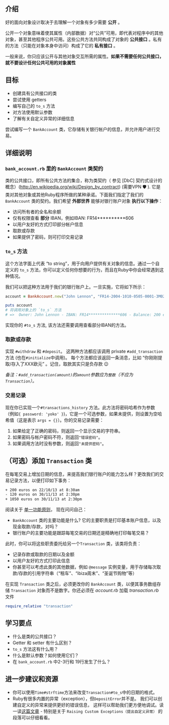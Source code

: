 ## 介绍

好的面向对象设计取决于去理解一个对象有多少需要 **公开** 。

公开一个对象意味着使其属性（内部数据）对“公共”可用，即代表对程序中的其他对象，甚至其他程序公共可用。这些公共方法共同构成了对象的 **公共接口** 。私有的方法（只能在对象本身中访问）构成了它的 **私有接口** 。

一般来说，你只应该公开与其他对象交互所需的属性。**如果不需要任何公共接口，就不要设计任何公共可用的对象属性**

## 目标

- 创建具有公共接口的类
- 尝试使用 getters
- 编写自己的 `to_s` 方法
- 对方法使用默认参数
- 了解有关自定义异常的详细信息

尝试编写一个 `BankAccount` 类，它存储有关银行帐户的信息，并允许用户进行交易。

## 详细说明

### `bank_account.rb` 里的 `BankAccount` 类契约

类的公共接口，即所有公共方法的集合，称为类契约（ 参见 [DbC] 契约式设计的概念）(http://en.wikipedia.org/wiki/Design_by_contract) (需要VPN 🛡 ). 它是类对其他对象或其他Ruby程序所做的某种承诺。下面我们指定了我们的 `BankAccount` 类的契约。我们希望 **外部世界** 能够对银行账户对象 **执行以下操作**：

* 访问所有者的全名和余额
* 仅有权限查看 **部分** IBAN，例如IBAN: FR14**********606
* 以用户友好的方式打印部分帐户信息
* 取款或存款
* 如果提供了密码，则可打印交易记录

### `to_s` 方法


这个方法字面上代表 “to string”，用于向用户提供有关对象的信息。通过一个自定义的 `to_s` 方法，你可以定义任何你想要的行为，而且在Ruby中你会经常遇到这种情况。

我们可以把这种方法用于我们的银行账户上。一旦实施，它将如下所示：

```ruby
account = BankAccount.new("John Lennon", "FR14-2004-1010-0505-0001-3M02-606", 200, "yoko")

puts account
# 将调用对象上的 `to_s` 方法
# =>  Owner: John Lennon - IBAN: FR14**************606 - Balance: 200 euros
```

实现你的 `#to_s` 方法, 该方法还需要调用查看部分IBAN的方法。

### 取款或存款

实现 `#withdraw` 和 `#deposit`。 这两种方法都应该调用 private  `#add_transaction` 方法 (也在`#initialize`中调用)。 每个方法都应该返回一条消息，比如 “你刚刚提取/存入了XXX欧元” 。记住，取款其实只是负存款 😉

_备注：`#add_transaction(amount)`的`amount`参数应为`整数`（不应为`Transaction`）。_

### 交易记录

现在你已实现一个`#transactions_history` 方法。此方法将密码哈希作为参数（例如`{ password: 'yoko' }`)，它是一个可选参数，如果未提供，则设置为空哈希值（这是表示 `args = {}`）。你的交易记录需要：

1. 如果给定了正确的密码，则返回一个显示交易的字符串。
2. 如果密码与帐户密码不符，则返回`"错误密码"`。
3. 如果调用方法时没有参数，则返回`"未提供密码"`。

## （可选）添加 `Transaction` 类

在每笔交易上增加日期的信息，来提高我们银行账户的能力怎么样？更改我们的交易记录方法，以便打印如下事务：

```bash
+ 200 euros on 22/10/13 at 8:30am
- 120 euros on 30/11/13 at 2:30pm
+ 1050 euros on 30/11/13 at 2:30pm
```

阅读关于 [单一功能原则](https://zh.wikipedia.org/wiki/%E5%8D%95%E4%B8%80%E5%8A%9F%E8%83%BD%E5%8E%9F%E5%88%99)， 现在问问自己：
-  `BankAccount` 类的主要功能是什么? 它的主要职责是打印基本账户信息，以及现金取款/存款，对吗？
- 银行账户的主要功能是跟踪每笔交易的日期还是精确地打印每笔交易？

此时，你可以将这些职责委托给另一个`Transaction` 类，该类将负责：
- 记录存款或取款的日期以及金额
- 以用户友好的方式打印此信息
- 你甚至可以考虑此类的其他数据，例如 `@message` 实例变量，用于存储每次取款/存款的引用字符串（“租车”、“ibiza周末”、“圣诞节购物”等）

在实现 `Transaction` 类之后，必须更改你的 `BankAccount` 类，以便其事务数组存储 `Transaction` 对象而不是数字。你还必须在 *account.rb* 加载 *transaction.rb* 文件

```ruby
require_relative "transaction"
```

## 学习要点

- 什么是类的公共接口？
- Getter 和 setter 有什么区别？
- `to_s` 方法这有什么用？
- 什么是默认参数？如何使用它们？
- 在 `bank_account.rb` 中2-3行和 19行发生了什么？

## 进一步建议和资源

- 你可以使用`Time#strftime`方法来改变`Transaction#to_s`中的日期的格式。
- Ruby有很多内置的异常（exception），但`DepositError`并不是。 我们可以创建自定义的异常来提供更好的错误信息， 这样可以帮助我们更方便地调试。读一读[这篇文章](https://launchschool.medium.com/getting-started-with-ruby-exceptions-d6318975b8d1) - 特别是关于 `Raising Custom Exceptions（提出自定义异常）` 的段落可以仔细看看。
